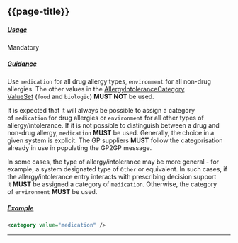 ## {{page-title}}


<h5><ins>Usage</ins></h5>

<span class="mro-circle mandatory" title="Mandatory"></span> Mandatory

<h5><ins>Guidance</ins></h5>

Use `medication` for all drug allergy types, `environment` for all non-drug allergies. The other values in the [AllergyIntoleranceCategory ValueSet](http://hl7.org/fhir/stu3/valueset-allergy-intolerance-category.html) (`food` and `biologic`) **MUST NOT** be used.

It is expected that it will always be possible to assign a category of `medication` for drug allergies or `environment` for all other types of allergy/intolerance. If it is not possible to distinguish between a drug and non-drug allergy, `medication` **MUST** be used. Generally, the choice in a given system is explicit. The GP suppliers **MUST** follow the categorisation already in use in populating the GP2GP message.

In some cases, the type of allergy/intolerance may be more general - for example, a system designated type of `Other` or equivalent. In such cases, if the allergy/intolerance entry interacts with prescribing decision support it **MUST** be assigned a category of `medication`. Otherwise, the category of `environment` **MUST** be used.

<h5><ins>Example</ins></h5>

```xml
<category value="medication" />
```

---